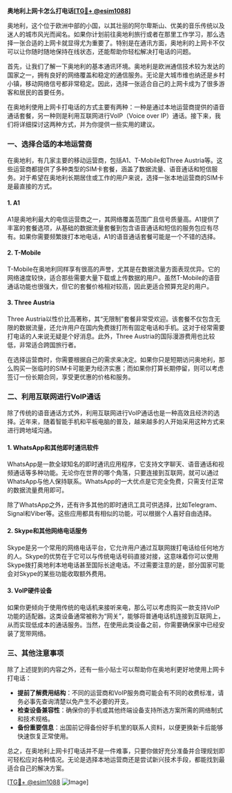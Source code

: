 **奥地利上网卡怎么打电话[[TG💪+ @esim1088](https://t.me/s/esim1088)]**

奥地利，这个位于欧洲中部的小国，以其壮丽的阿尔卑斯山、优美的音乐传统以及迷人的城市风光而闻名。如果你计划前往奥地利旅行或者在那里工作学习，那么选择一张合适的上网卡就显得尤为重要了。特别是在通讯方面，奥地利的上网卡不仅可以让你随时随地保持在线状态，还能帮助你轻松解决打电话的问题。

首先，让我们了解一下奥地利的基本通讯环境。奥地利是欧洲通信技术较为发达的国家之一，拥有良好的网络覆盖和稳定的通信服务。无论是大城市维也纳还是乡村小镇，移动网络信号都非常稳定。因此，选择一张适合自己的上网卡成为了很多游客和居民的首要任务。

在奥地利使用上网卡打电话的方式主要有两种：一种是通过本地运营商提供的语音通话套餐，另一种则是利用互联网进行VoIP（Voice over IP）通话。接下来，我们将详细探讨这两种方式，并为你提供一些实用的建议。

### 一、选择合适的本地运营商

在奥地利，有几家主要的移动运营商，包括A1、T-Mobile和Three Austria等。这些运营商都提供了多种类型的SIM卡套餐，涵盖了数据流量、语音通话和短信服务。对于希望在奥地利长期居住或工作的用户来说，选择一张本地运营商的SIM卡是最直接的方式。

#### 1. A1
A1是奥地利最大的电信运营商之一，其网络覆盖范围广且信号质量高。A1提供了丰富的套餐选项，从基础的数据流量套餐到包含语音通话和短信的服务包应有尽有。如果你需要频繁拨打本地电话，A1的语音通话套餐可能是一个不错的选择。

#### 2. T-Mobile
T-Mobile在奥地利同样享有很高的声誉，尤其是在数据流量方面表现优异。它的网络速度较快，适合那些需要大量下载或上传数据的用户。虽然T-Mobile的语音通话功能也很强大，但它的套餐价格相对较高，因此更适合预算充足的用户。

#### 3. Three Austria
Three Austria以性价比高著称，其“无限制”套餐非常受欢迎。该套餐不仅包含无限的数据流量，还允许用户在国内免费拨打所有固定电话和手机。这对于经常需要打电话的人来说无疑是个好消息。此外，Three Austria的国际漫游费用也比较低，非常适合跨国旅行者。

在选择运营商时，你需要根据自己的需求来决定。如果你只是短期访问奥地利，那么购买一张临时的SIM卡可能更为经济实惠；而如果你打算长期停留，则可以考虑签订一份长期合同，享受更优惠的价格和服务。

### 二、利用互联网进行VoIP通话

除了传统的语音通话方式外，利用互联网进行VoIP通话也是一种高效且经济的选择。近年来，随着智能手机和平板电脑的普及，越来越多的人开始采用这种方式来进行跨地域沟通。

#### 1. WhatsApp和其他即时通讯软件
WhatsApp是一款全球知名的即时通讯应用程序，它支持文字聊天、语音通话和视频通话等多种功能。无论你在世界的哪个角落，只要连接到互联网，就可以通过WhatsApp与他人保持联系。WhatsApp的一大优点是它完全免费，只需支付正常的数据流量费用即可。

除了WhatsApp之外，还有许多其他的即时通讯工具可供选择，比如Telegram、Signal和Viber等。这些应用都具有相似的功能，可以根据个人喜好自由选择。

#### 2. Skype和其他网络电话服务
Skype是另一个常用的网络电话平台，它允许用户通过互联网拨打电话给任何地方的人。Skype的优势在于它可以与传统电话号码直接对接，这意味着你可以使用Skype拨打奥地利本地电话甚至国际长途电话。不过需要注意的是，部分国家可能会对Skype的某些功能收取额外费用。

#### 3. VoIP硬件设备
如果你更倾向于使用传统的电话机来接听来电，那么可以考虑购买一款支持VoIP功能的适配器。这类设备通常被称为“网关”，能够将普通电话机连接到互联网上，从而实现低成本的通话服务。当然，在使用此类设备之前，你需要确保家中已经安装了宽带网络。

### 三、其他注意事项

除了上述提到的内容之外，还有一些小贴士可以帮助你在奥地利更好地使用上网卡打电话：

- **提前了解费用结构**：不同的运营商和VoIP服务商可能会有不同的收费标准，请务必事先查询清楚以免产生不必要的开支。
- **检查设备兼容性**：确保你的手机或其他终端设备支持所选方案所需的网络制式和技术规格。
- **备份重要信息**：出国前记得备份好手机里的联系人资料，以便更换新卡后能够快速恢复正常使用。

总之，在奥地利上网卡打电话并不是一件难事，只要你做好充分准备并合理规划即可轻松应对各种情况。无论是选择本地运营商还是尝试新兴技术手段，都能找到最适合自己的解决方案。

[[TG💪+ @esim1088](https://t.me/s/esim1088) ![Image](https://i.postimg.cc/4NQfJmqS/Snipaste-2025-05-13-00-14-12.png)]
